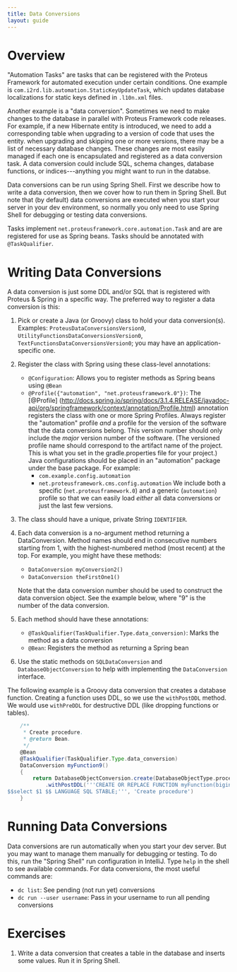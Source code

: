 ```yaml
---
title: Data Conversions
layout: guide
---
```


# Overview
"Automation Tasks" are tasks that can be registered with the Proteus Framework for automated execution under certain conditions.  One example is `com.i2rd.lib.automation.StaticKeyUpdateTask`, which updates database localizations for static keys defined in `.l10n.xml` files.

Another example is a "data conversion".  Sometimes we need to make changes to the database in parallel with Proteus Framework code releases.  For example, if a new Hibernate entity is introduced, we need to add a corresponding table when upgrading to a version of code that uses the entity.  when upgrading and skipping one or more versions, there may be a list of necessary database changes.  These changes are most easily managed if each one is encapsulated and registered as a data conversion task.  A data conversion could include SQL, schema changes, database functions, or indices---anything you might want to run in the databse.

Data conversions can be run using Spring Shell.  First we describe how to write a data conversion, then we cover how to run them in Spring Shell.  But note that (by default) data conversions are executed when you start your server in your dev environment, so normally you only need to use Spring Shell for debugging or testing data conversions.

Tasks implement `net.proteusframework.core.automation.Task` and are are registered for use as Spring beans.  Tasks should be annotated with `@TaskQualifier`.

# Writing Data Conversions
A data conversion is just some DDL and/or SQL that is registered with Proteus & Spring in a specific way.
The preferred way to register a data conversion is this:

1. Pick or create a Java (or Groovy) class to hold your data conversion(s).  Examples: `ProteusDataConversionsVersion0`, `UtilityFunctionsDataConversionsVersion0`, `TextFunctionsDataConversionsVersion0`; you may have an application-specific one.
2. Register the class with Spring using these class-level annotations:
    * `@Configuration`: Allows you to register methods as Spring beans using `@Bean`
    * `@Profile({"automation", "net.proteusframework.0"})`: The [@Profile] (http://docs.spring.io/spring/docs/3.1.4.RELEASE/javadoc-api/org/springframework/context/annotation/Profile.html) annotation registers the class with one or more Spring Profiles.  Always register the "automation" profile *and* 
a profile for the version of the software that the data conversions belong. This version number should only include the *major* version number of the software. (The versioned profile name should correspond to the artifact name of the project. This is what you set in the gradle.properties file for your project.) Java configurations should be placed in an "automation" package under the base package.  For example:
        * `com.example.config.automation`
        * `net.proteusframework.cms.config.automation`
    We include both a specific (`net.proteusframework.0`) and a generic (`automation`) profile so that we can easily load *either* all data conversions or just the last few versions.
3. The class should have a unique, private String `IDENTIFIER`.
4. Each data conversion is a no-argument method returning a DataConversion.  Method names should end in consecutive numbers starting from 1, with the highest-numbered method (most recent) at the top.  For example, you might have these methods:
    * `DataConversion myConversion2()`
    * `DataConversion theFirstOne1()`
    
    Note that the data conversion number should be used to construct the data conversion object. See the example below, where "9" is the number of the data conversion.
5.  Each method should have these annotations: 
    * `@TaskQualifier(TaskQualifier.Type.data_conversion)`: Marks the method as a data conversion
    * `@Bean`: Registers the method as returning a Spring bean
6.  Use the static methods on `SQLDataConversion` and `DatabaseObjectConversion` to help with implementing the `DataConversion` interface.

The following example is a Groovy data conversion that creates a database function.  Creating a function uses DDL, so we use the `withPostDDL` method.  We would use `withPreDDL` for destructive DDL (like dropping functions or tables).

```groovy
    /**
     * Create procedure.
     * @return Bean.
     */
    @Bean
    @TaskQualifier(TaskQualifier.Type.data_conversion)
    DataConversion myFunction9()
    {
        return DatabaseObjectConversion.create(DatabaseObjectType.procedure, IDENTIFIER, 'TODO data conversion description', 9, false)
            .withPostDDL('''CREATE OR REPLACE FUNCTION myFunction(bigint) RETURNS bigint AS
$$select $1 $$ LANGUAGE SQL STABLE;''', 'Create procedure')
    }
```


# Running Data Conversions
Data conversions are run automatically when you start your dev server.  But you may want to manage them manually for debugging or testing.  To do this, run the "Spring Shell" run configuration in IntelliJ.  Type `help` in the shell to see available commands.  For data conversions, the most useful commands are:

* `dc list`: See pending (not run yet) conversions
* `dc run --user username`: Pass in your username to run all pending conversions

# Exercises
1. Write a data conversion that creates a table in the database and inserts some values.  Run it in Spring Shell.
